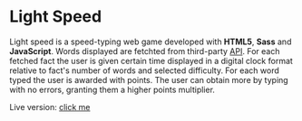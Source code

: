 # Light Speed

Light speed is a speed-typing web game developed with **HTML5**, **Sass** and **JavaScript**. Words displayed are fetchted from third-party [API](https://uselessfacts.jsph.pl/). For each fetched fact the user is given certain time displayed in a digital clock format relative to fact's number of words and selected difficulty. For each word typed the user is awarded with points. The user can obtain more by typing with no errors, granting them a higher points multiplier.

Live version: [click me](http://polograf.webd.pro/neon-keyboard/?fbclid=IwAR1tVg6TDs12eBLugvlhN8unGFwbT-IzzoOWhtUJ05SmGW2XLGY1wpN9N4w)
